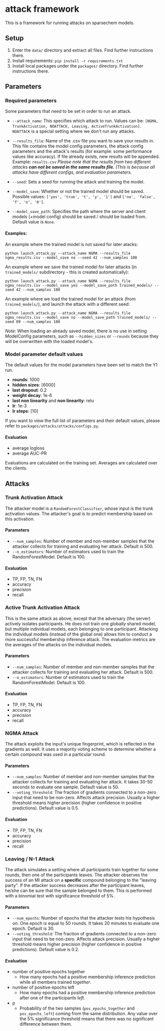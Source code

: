 # attack framework
This is a framework for running attacks on sparsechem models.

## Setup
1. Enter the `data/` directory and extract all files.
   Find further instructions there.
2. Install requirements: `pip install -r requirements.txt`
3. Install local packages under the `packages/` directory.
  Find further instructions there.

## Parameters
### Required parameters
Some parameters that need to be set in order to run an attack.

* `--attack_name`: This specifies which attack to run. Values can be: `[NGMA, TrunkActivation, NOATTACK, Leaving, ActiveTrunkActivation]`.
`NOATTACK` is a special setting where we don't run any attacks.
  
* `--results_file`: Name of the .csv file you want to save your results in.
  This file contains the model config parameters, the attack config parameters and the attack's results (for example: some performance values like accuracy).
  If file already exists, new results will be appended. Example: `results.csv`
*Please note that the results from two different attacks **can not be saved in the same results file**.*
  *(This is because all attacks have different configs, and evaluation parameters.*

* `--seed`: Sets a seed for running the attack and training the model.

* `--model_save`: Whether or not the trained model should be saved. Possible values: `['yes', 'true', 't', 'y', '1']` and `['no', 'false', 'f', 'n', '0']`.
* `--model_save_path`: Specifies the path where the server and client models (+model config) should  be saved / should be loaded from. Default value is `None`.

#### Examples:
An example where the trained model is not saved for later atacks:

`python launch_attack.py --attack_name NGMA --results_file ngma_results.csv --model_save no --seed 42 --num_samples 100`

An example where we save the trained model for later attacks (in `trained_models/` subdirectory - this is created automatically):

`python launch_attack.py --attack_name NGMA --results_file ngma_results.csv --model_save yes --model_save_path trained_models/ --seed 42 --num_samples 100`

An example where we load the trained model for an attack (from `trained_models/`), and launch the attack with a different seed:

`python launch_attack.py --attack_name NGMA --results_file ngma_results.csv --model_save no --model_save_path trained_models/ --seed 89 --num_samples 100`

*Note*: When loading an already saved model, there is no use in setting ModelConfig parameters, such as `--hidden_sizes` or `--rounds` because they will be overwritten with the loaded model's.
### Model parameter default values
The default values for the model parameters have been set to match the Y1 run.
* **rounds**: 1000
* **hidden sizes**: [6000]
* **last dropout**: 0.2
* **weight decay**: 1e-6
* **last non linearity** and **non linearity**: relu
* **lr**: 1e-3
* **lr steps**: [10]

If you want to view the full list of parameters and their default values, please refer to `packages/attacks/attacks/configs.py`.

#### Evaluation
- average logloss
- average AUC-PR

Evaluations are calculated on the training set.
Averages are calculated over the clients.

## Attacks
### Trunk Activation Attack
The attacker model is a `RandomForestClassifier`, whose input is the trunk activation values.
The attacker's goal is to predict membership based on this activation.
#### Parameters
* `--num_samples`: Number of member and non-member samples that the attacker collects for training and evaluating her attack.
  Default is 500.
* `--n_estimators`: Number of estimators used to train the RandomForestModel. 
  Default is 100.
#### Evaluation
* TP, FP, TN, FN
* accuracy
* precision
* recall

### Active Trunk Activation Attack
This is the same attack as above, except that the adversary (the server) actively isolates participants.
He does not train one globally shared model, but multiple individual models, each belonging to one participant.
Attacking the individual models (instead of the global one) allows him to conduct a more successful membership inference attack.
The evaluation metrics are the averages of the attacks on the individual models.
#### Parameters
* `--num_samples`: Number of member and non-member samples that the attacker collects for training and evaluating her attack.
  Default is 500.
* `--n_estimators`: Number of estimators used to train the RandomForestModel. 
  Default is 100.
#### Evaluation
* TP, FP, TN, FN
* accuracy
* precision
* recall

### NGMA Attack
The attack exploits the input's unique fingerprint, which is reflected in the gradients as well.
It uses a majority voting scheme to determine whether a certain compound was used in a particular round.
#### Parameters
* `--num_samples`: Number of member and non-member samples that the attacker collects for training and evaluating her attack.
  It takes 30-50 seconds to evaluate one sample. Default value is 50.
* `--voting_threshold`: The fraction of gradients connected to a non-zero input that need to be non-zero. Affects attack precision. Usually a higher threshold means higher precision (higher confidence in positive predictions). Default value is 0.5.
#### Evaluation
* TP, FP, TN, FN
* accuracy
* precision
* recall

### Leaving / N-1 Attack
The attack simulates a setting where all participants train together for some rounds, then one of the participants leaves.
The attacker observes the success of an MI attack on a **specific** compound belonging to the "leaving party".
If the attacker success decreases after the participant leaves, he/she can be sure that the sample belonged to them.
This is performed with a binomial test with significance threshold of 5%.
#### Parameters
* `--num_epochs`: Number of epochs that the attacker tests his hypothesis on. 
  One epoch is equal to 50 rounds. It takes 20 minutes to evaluate one epoch. 
  Default is 30.
* `--voting_threshold`: The fraction of gradients connected to a non-zero input that need to be non-zero. Affects attack precision. Usually a higher threshold means higher precision (higher confidence in positive predictions). Default value is 0.2.
#### Evaluation
- number of positive epochs together
  - How many epochs had a positive membership inference prediction while all members trained *together*.
- number of positive epochs left
  - How many epochs had a positive membership inference prediction after one of the participants *left*.
- p
  - Probability of the two samples (`pos_epochs_together` and `pos_epochs_left`) coming from the same distribution.
  Any value over the 5% significance threshold means that there was no significant difference between them.


